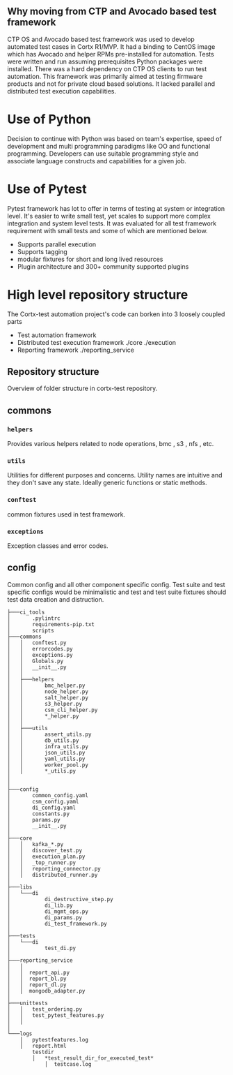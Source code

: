 
## Why moving from CTP and Avocado based test framework
CTP OS and Avocado based test framework was used to develop automated test cases in Cortx R1/MVP. It had a binding to CentOS image which has Avocado and helper RPMs pre-installed for automation. Tests were written and run assuming prerequisites Python packages were installed. There was a hard dependency on CTP OS clients to run test automation. This framework was primarily aimed at testing firmware products and not for private cloud based solutions. It lacked parallel and distributed test execution capabilities.

# Use of Python
  Decision to continue with Python was based on team's expertise, speed of development and multi programming paradigms like OO and functional programming. Developers can use suitable programming style and associate language constructs and capabilities for a given job.  
  
# Use of Pytest
Pytest framework has lot to offer in terms of testing at system or integration level. It's easier to write small test, yet scales to support more complex integration and system level tests. It was evaluated for all test framework requirement with small tests and some of which are mentioned below.
* Supports parallel execution
* Supports tagging 
* modular fixtures for short and long lived resources
* Plugin architecture and 300+ community supported plugins

# High level repository structure
The Cortx-test automation project's code can borken into 3 loosely coupled parts 
* Test automation framework  
* Distributed test execution framework ./core ./execution
* Reporting framework   ./reporting_service

## Repository structure
Overview of folder structure in cortx-test repository.

## commons
### `helpers`
Provides various helpers related to node operations, bmc , s3 , nfs , etc. 
### `utils`
Utilities for different purposes and concerns. Utility names are intuitive and they don't save any state. Ideally generic functions or static methods.
### `conftest`
common fixtures used in test framework.
### `exceptions`
Exception classes and error codes. 

## config
Common config and all other component specific config. Test suite and test specific configs would be minimalistic and test and test suite fixtures should test data creation and distruction.
```
├───ci_tools
│       .pylintrc
│       requirements-pip.txt
│       scripts
├───commons
│   │   conftest.py
│   │   errorcodes.py
│   │   exceptions.py
│   │   Globals.py
│   │   __init__.py
│   │
│   ├───helpers
│   │       bmc_helper.py
│   │       node_helper.py
│   │       salt_helper.py
│   │       s3_helper.py
│   │       csm_cli_helper.py
│   │       *_helper.py
│   │
│   ├───utils
│   │       assert_utils.py
│   │       db_utils.py
│   │       infra_utils.py
│   │       json_utils.py
│   │       yaml_utils.py
│   │       worker_pool.py
│   │       *_utils.py        
│   
│
├───config
│       common_config.yaml
│       csm_config.yaml
│       di_config.yaml
│       constants.py
│       params.py
│       __init__.py
│
├───core
│   │   kafka_*.py
│   │   discover_test.py
│   │   execution_plan.py
│   │   _top_runner.py
│   │   reporting_connector.py
│   │   distributed_runner.py
│
├───libs
│   └───di
│           di_destructive_step.py
│           di_lib.py
│           di_mgmt_ops.py
│           di_params.py
│           di_test_framework.py
│
├───tests
│   └───di
│           test_di.py
│
├───reporting_service
│   │
│   │  report_api.py
│   │  report_bl.py
│   │  report_dl.py
│   │  mongodb_adapter.py  
│
├───unittests
│   │   test_ordering.py
│   │   test_pytest_features.py
│   │
│
└───logs
	│   pytestfeatures.log
    │   report.html
		testdir
		│   *test_result_dir_for_executed_test*
			│  testcase.log

```
